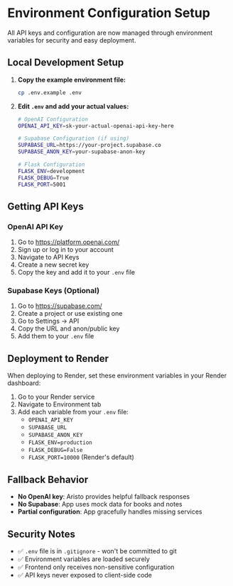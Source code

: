 # Environment Configuration Setup

All API keys and configuration are now managed through environment variables for security and easy deployment.

## Local Development Setup

1. **Copy the example environment file:**
   ```bash
   cp .env.example .env
   ```

2. **Edit `.env` and add your actual values:**
   ```bash
   # OpenAI Configuration
   OPENAI_API_KEY=sk-your-actual-openai-api-key-here
   
   # Supabase Configuration (if using)
   SUPABASE_URL=https://your-project.supabase.co
   SUPABASE_ANON_KEY=your-supabase-anon-key
   
   # Flask Configuration
   FLASK_ENV=development
   FLASK_DEBUG=True
   FLASK_PORT=5001
   ```

## Getting API Keys

### OpenAI API Key
1. Go to https://platform.openai.com/
2. Sign up or log in to your account
3. Navigate to API Keys
4. Create a new secret key
5. Copy the key and add it to your `.env` file

### Supabase Keys (Optional)
1. Go to https://supabase.com/
2. Create a project or use existing one
3. Go to Settings → API
4. Copy the URL and anon/public key
5. Add them to your `.env` file

## Deployment to Render

When deploying to Render, set these environment variables in your Render dashboard:

1. Go to your Render service
2. Navigate to Environment tab
3. Add each variable from your `.env` file:
   - `OPENAI_API_KEY`
   - `SUPABASE_URL`
   - `SUPABASE_ANON_KEY`
   - `FLASK_ENV=production`
   - `FLASK_DEBUG=False`
   - `FLASK_PORT=10000` (Render's default)

## Fallback Behavior

- **No OpenAI key**: Aristo provides helpful fallback responses
- **No Supabase**: App uses mock data for books and notes
- **Partial configuration**: App gracefully handles missing services

## Security Notes

- ✅ `.env` file is in `.gitignore` - won't be committed to git
- ✅ Environment variables are loaded securely
- ✅ Frontend only receives non-sensitive configuration
- ✅ API keys never exposed to client-side code
